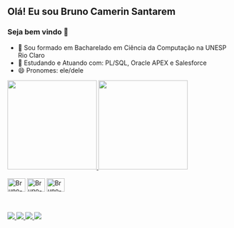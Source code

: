 ## Olá! Eu sou Bruno Camerin Santarem
### Seja bem vindo 👋

- 🔭 Sou formado em Bacharelado em Ciência da Computação na UNESP Rio Claro
- 🌱 Estudando e Atuando com: PL/SQL, Oracle APEX e Salesforce
- 😄 Pronomes: ele/dele

<div>
  <a href="https://github.com/Bruzaum">
  <img height="200em" src="https://github-stats-k39b-bruzaum.vercel.app/api?username=Bruzaum&show_icons=true&theme=dracula&include_all_commits=true&count_private=true" />
  <img height="200em" src="https://github-stats-k39b-bruzaum.vercel.app/api/top-langs/?username=Bruzaum&theme=dracula" />
</div>

<div style="display: inline-block"><br>
  <img align="center" alt="Bruno-JS" height="30" width="40" src="https://cdn.jsdelivr.net/gh/devicons/devicon/icons/javascript/javascript-original.svg" />
  <img align="center" alt="Bruno-HTML" height="30" width="40" src="https://cdn.jsdelivr.net/gh/devicons/devicon/icons/html5/html5-original.svg" />
  <img align="center" alt="Bruno-CSS" height="30" width="40" src="https://cdn.jsdelivr.net/gh/devicons/devicon/icons/css3/css3-original.svg" />
</div>

##
<div style="display: inline-block"><br>
  <a href="https://www.linkedin.com/in/bruno-santarem-bbb2aa1ab/" target="_blank"><img src="https://img.shields.io/badge/LinkedIn-0077B5?style=for-the-badge&logo=linkedin&logoColor=white" />
  <a href="mailto:santarembrunno@gmail.com" target="_blank"><img src="https://img.shields.io/badge/Gmail-D14836?style=for-the-badge&logo=gmail&logoColor=white" />
  <a href="https://www.instagram.com/brunosantarem/" target="_blank"><img src="https://img.shields.io/badge/Instagram-E4405F?style=for-the-badge&logo=instagram&logoColor=white" />
  <a href="https://www.facebook.com/bruno.santarem.3" target="_blank"><img src="https://img.shields.io/badge/Facebook-1877F2?style=for-the-badge&logo=facebook&logoColor=white" /> 
</div>

<!--
![Snake animation](https://github.com/Bruzaum/Bruzaum/blob/output/github-contribution-grid-snake.svg)
-->
